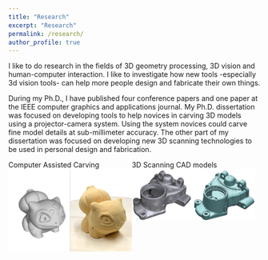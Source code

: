 ```yaml
---
title: "Research"
excerpt: "Research"
permalink: /research/
author_profile: true
---
```


I like to do research in the fields of 3D geometry processing, 3D vision and human-computer interaction. I like to investigate how new tools -especially 3d vision tools- can help more people design and fabricate their own things.

During my Ph.D., I have published four conference papers and one paper at the IEEE computer graphics and applications journal.  My Ph.D. dissertation was focused on developing tools to help novices in carving 3D models using a projector-camera system. Using the system novices could carve fine model details at sub-millimeter accuracy. The other part of my dissertation was focused on developing new 3D scanning technologies to be used in personal design and fabrication.

<div style="float:left; width:100%;">
	<div style="float:left; width:49%;">
		Computer Assisted Carving<br/>
		<img src="/images/carving.jpg" />
	</div>
	<div style="float:left; width:49%;">
		3D Scanning CAD models<br/>
		<img src="/images/scanning_cad.png" />
	</div>	
</div>


